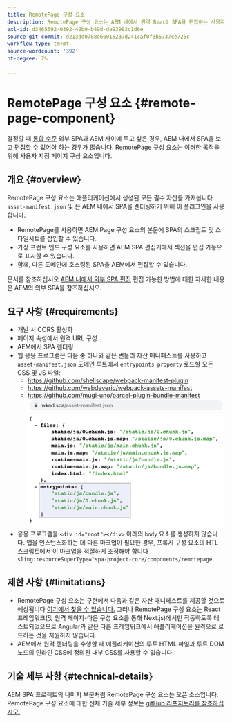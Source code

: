 ```yaml
---
title: RemotePage 구성 요소
description: RemotePage 구성 요소는 AEM 내에서 원격 React SPA을 편집하는 사용자 지정 페이지 구성 요소입니다.
exl-id: d3465592-0392-49b0-b49d-de93983c1d6e
source-git-commit: d213dd0788e66015237d241caf0f3b5737ce725c
workflow-type: tm+mt
source-wordcount: '392'
ht-degree: 2%

---
```


# RemotePage 구성 요소 {#remote-page-component}

결정할 때 [통합 수준](/help/implementing/developing/headful-headless.md) 외부 SPA과 AEM 사이에 두고 싶은 경우, AEM 내에서 SPA을 보고 편집할 수 있어야 하는 경우가 많습니다. RemotePage 구성 요소는 이러한 목적을 위해 사용자 지정 페이지 구성 요소입니다.

## 개요 {#overview}

RemotePage 구성 요소는 애플리케이션에서 생성된 모든 필수 자산을 가져옵니다 `asset-manifest.json` 및 은 AEM 내에서 SPA을 렌더링하기 위해 이 플러그인을 사용합니다.

* RemotePage를 사용하면 AEM Page 구성 요소의 본문에 SPA의 스크립트 및 스타일시트를 삽입할 수 있습니다.
* 가상 프런트 엔드 구성 요소를 사용하면 AEM SPA 편집기에서 섹션을 편집 가능으로 표시할 수 있습니다.
* 함께, 다른 도메인에 호스팅된 SPA을 AEM에서 편집할 수 있습니다.

문서를 참조하십시오 [AEM 내에서 외부 SPA 편집](editing-external-spa.md) 편집 가능한 방법에 대한 자세한 내용은 AEM의 외부 SPA을 참조하십시오.

## 요구 사항 {#requirements}

* 개발 시 CORS 활성화
* 페이지 속성에서 원격 URL 구성
* AEM에서 SPA 렌더링
* 웹 응용 프로그램은 다음 중 하나와 같은 번들러 자산 매니페스트를 사용하고 `asset-manifest.json` 도메인 루트에서 `entrypoints property` 로드할 모든 CSS 및 JS 파일:
   * https://github.com/shellscape/webpack-manifest-plugin
   * https://github.com/webdeveric/webpack-assets-manifest
   * https://github.com/mugi-uno/parcel-plugin-bundle-manifest
      ![entrypoints 속성 예](assets/asset-manifest-entrypoints.png)
* 응용 프로그램을 `<div id="root"></div>` 아래의 `body` 요소를 생성하지 않습니다. 앱을 인스턴스화하는 데 다른 마크업이 필요한 경우, 프록시 구성 요소의 HTL 스크립트에서 이 마크업을 적절하게 조정해야 합니다 `sling:resourceSuperType="spa-project-core/components/remotepage`.

## 제한 사항 {#limitations}

* RemotePage 구성 요소는 구현에서 다음과 같은 자산 매니페스트를 제공할 것으로 예상됩니다 [여기에서 찾을 수 있습니다.](https://github.com/shellscape/webpack-manifest-plugin) 그러나 RemotePage 구성 요소는 React 프레임워크(및 원격 페이지-다음 구성 요소를 통해 Next.js)에서만 작동하도록 테스트되었으므로 Angular과 같은 다른 프레임워크에서 애플리케이션을 원격으로 로드하는 것을 지원하지 않습니다.
* AEM에서 원격 렌더링을 수행할 때 애플리케이션의 루트 HTML 파일과 루트 DOM 노드의 인라인 CSS에 정의된 내부 CSS를 사용할 수 없습니다.

## 기술 세부 사항 {#technical-details}

AEM SPA 프로젝트의 나머지 부분처럼 RemotePage 구성 요소는 오픈 소스입니다. RemotePage 구성 요소에 대한 전체 기술 세부 정보는 [gitHub 리포지토리를 참조하십시오.](https://github.com/adobe/aem-spa-project-core/tree/master/ui.apps/src/main/content/jcr_root/apps/spa-project-core/components/remotepage)
